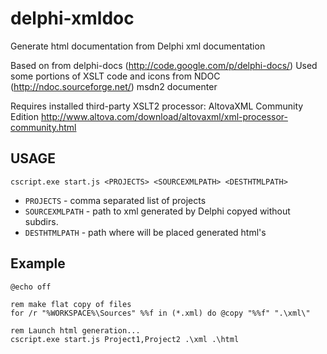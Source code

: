 delphi-xmldoc
=============

Generate html documentation from Delphi xml documentation

Based on from delphi-docs (http://code.google.com/p/delphi-docs/)
Used some portions of XSLT code and icons from NDOC (http://ndoc.sourceforge.net/) msdn2 documenter

Requires installed third-party XSLT2 processor: AltovaXML Community Edition
http://www.altova.com/download/altovaxml/xml-processor-community.html

## USAGE

    cscript.exe start.js <PROJECTS> <SOURCEXMLPATH> <DESTHTMLPATH>

* `PROJECTS` - comma separated list of projects
* `SOURCEXMLPATH` - path to xml generated by Delphi copyed without subdirs. 
* `DESTHTMLPATH` - path where will be placed generated html's

## Example

    @echo off
    
    rem make flat copy of files
    for /r "%WORKSPACE%\Sources" %%f in (*.xml) do @copy "%%f" ".\xml\"
    
    rem Launch html generation...
    cscript.exe start.js Project1,Project2 .\xml .\html

